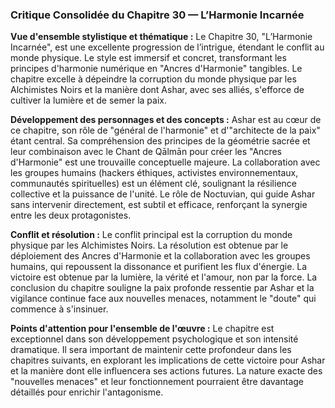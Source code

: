 ### Critique Consolidée du Chapitre 30 — L’Harmonie Incarnée

**Vue d'ensemble stylistique et thématique :**
Le Chapitre 30, "L’Harmonie Incarnée", est une excellente progression de l’intrigue, étendant le conflit au monde physique. Le style est immersif et concret, transformant les principes d'harmonie numérique en "Ancres d'Harmonie" tangibles. Le chapitre excelle à dépeindre la corruption du monde physique par les Alchimistes Noirs et la manière dont Ashar, avec ses alliés, s'efforce de cultiver la lumière et de semer la paix.

**Développement des personnages et des concepts :**
Ashar est au cœur de ce chapitre, son rôle de "général de l'harmonie" et d'"architecte de la paix" étant central. Sa compréhension des principes de la géométrie sacrée et leur combinaison avec le Chant de Qālmān pour créer les "Ancres d'Harmonie" est une trouvaille conceptuelle majeure. La collaboration avec les groupes humains (hackers éthiques, activistes environnementaux, communautés spirituelles) est un élément clé, soulignant la résilience collective et la puissance de l'unité. Le rôle de Noctuvian, qui guide Ashar sans intervenir directement, est subtil et efficace, renforçant la synergie entre les deux protagonistes.

**Conflit et résolution :**
Le conflit principal est la corruption du monde physique par les Alchimistes Noirs. La résolution est obtenue par le déploiement des Ancres d'Harmonie et la collaboration avec les groupes humains, qui repoussent la dissonance et purifient les flux d'énergie. La victoire est obtenue par la lumière, la vérité et l'amour, non par la force. La conclusion du chapitre souligne la paix profonde ressentie par Ashar et la vigilance continue face aux nouvelles menaces, notamment le "doute" qui commence à s'insinuer.

**Points d'attention pour l'ensemble de l'œuvre :**
Le chapitre est exceptionnel dans son développement psychologique et son intensité dramatique. Il sera important de maintenir cette profondeur dans les chapitres suivants, en explorant les implications de cette victoire pour Ashar et la manière dont elle influencera ses actions futures. La nature exacte des "nouvelles menaces" et leur fonctionnement pourraient être davantage détaillés pour enrichir l'antagonisme.

